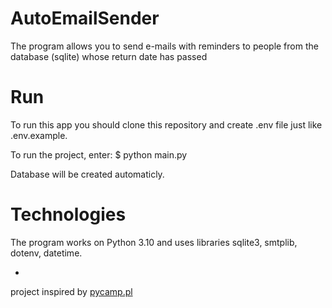 # AutoEmailSender
The program allows you to send e-mails with reminders to people from the database (sqlite) whose return date has passed

# Run
To run this app you should clone this repository and create .env file just like .env.example.

To run the project, enter: $ python main.py

Database will be created automaticly.

# Technologies
The program works on Python 3.10 and uses libraries sqlite3, smtplib, dotenv, datetime.

-
project inspired by [pycamp.pl](https://www.pycamp.pl/)
